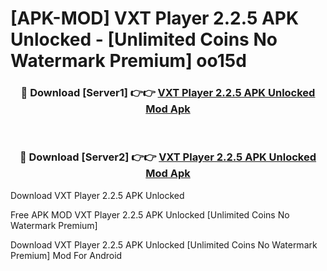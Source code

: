 # [APK-MOD] VXT Player 2.2.5 APK Unlocked - [Unlimited Coins No Watermark Premium] oo15d



<div align="center">
<h3>🔴 Download [Server1] 👉👉 <a href="https://momento.my/?title=VXT_Player_2.2.5_APK_Unlocked">VXT Player 2.2.5 APK Unlocked Mod Apk</a></h3><br>

<h3>🔴 Download [Server2] 👉👉 <a href="https://momento.my/?title=VXT_Player_2.2.5_APK_Unlocked">VXT Player 2.2.5 APK Unlocked Mod Apk</a></h3>
</div>



Download VXT Player 2.2.5 APK Unlocked 

Free APK MOD VXT Player 2.2.5 APK Unlocked [Unlimited Coins No Watermark Premium]

Download VXT Player 2.2.5 APK Unlocked [Unlimited Coins No Watermark Premium] Mod For Android
